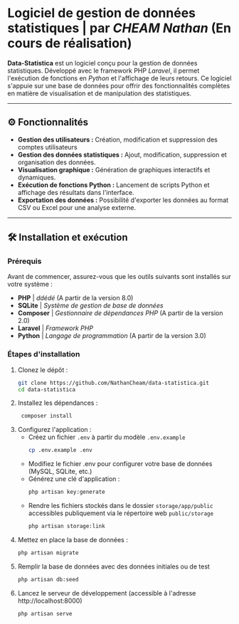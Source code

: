 # Logiciel de gestion de données statistiques | par *CHEAM Nathan* (**En cours de réalisation**)

**Data-Statistica** est un logiciel conçu pour la gestion de données statistiques. Développé avec le framework PHP *Laravel*, il permet l'exécution de fonctions en *Python* et l'affichage de leurs retours. Ce logiciel s'appuie sur une base de données pour offrir des fonctionnalités complètes en matière de visualisation et de manipulation des statistiques.

---

## ⚙️ Fonctionnalités

- **Gestion des utilisateurs :** Création, modification et suppression des comptes utilisateurs
- **Gestion des données statistiques :** Ajout, modification, suppression et organisation des données.
- **Visualisation graphique :** Génération de graphiques interactifs et dynamiques.
- **Exécution de fonctions Python :** Lancement de scripts Python et affichage des résultats dans l'interface.
- **Exportation des données :** Possibilité d'exporter les données au format CSV ou Excel pour une analyse externe.

---

## 🛠️ Installation et exécution

### Prérequis

Avant de commencer, assurez-vous que les outils suivants sont installés sur votre système :
- **PHP** | *ddédé* (A partir de la version 8.0)
- **SQLite** | *Système de gestion de base de données*
- **Composer** | *Gestionnaire de dépendances PHP* (A partir de la version 2.0)
- **Laravel** | *Framework PHP*
- **Python** | *Langage de programmation* (A partir de la version 3.0)

### Étapes d'installation

1. Clonez le dépôt :
   ```bash
   git clone https://github.com/NathanCheam/data-statistica.git
   cd data-statistica
   ```
2. Installez les dépendances :
   ```bash
    composer install
    ```
3. Configurez l'application :
    - Créez un fichier `.env` à partir du modèle `.env.example`
      ```bash
      cp .env.example .env
      ```
    - Modifiez le fichier .env pour configurer votre base de données (MySQL, SQLite, etc.)
    - Générez une clé d'application :
      ```bash
      php artisan key:generate
      ```
    - Rendre les fichiers stockés dans le dossier `storage/app/public` accessibles publiquement via le répertoire web `public/storage`
      ```bash
      php artisan storage:link
      ```
4. Mettez en place la base de données :
    ```bash
    php artisan migrate
    ```
5. Remplir la base de données avec des données initiales ou de test
   ```bash
   php artisan db:seed
   ```
6. Lancez le serveur de développement (accessible à l'adresse http://localhost:8000)
   ```bash
   php artisan serve
   ```